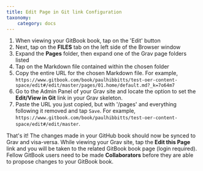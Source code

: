 ```yaml
---
title: Edit Page in Git link Configuration
taxonomy:
    category: docs
---
```


1. When viewing your GitBook book, tap on the 'Edit' button
2. Next, tap on the **FILES** tab on the left side of the Browser window
3. Expand the **Pages** folder, then expand one of the Grav page folders listed
4. Tap on the Markdown file contained within the chosen folder
5. Copy the entire URL for the chosen Markdown file. For example, `https://www.gitbook.com/book/paulhibbitts/test-oer-content-space/edit#/edit/master/pages/01.home/default.md?_k=7o64m7`
6. Go to the Admin Panel of your Grav site and locate the option to set the **Edit/View in Git** link in your Grav skeleton.
7. Paste the URL you just copied, but with '/pages' and everything following it removed and tap `Save`. For example, `https://www.gitbook.com/book/paulhibbitts/test-oer-content-space/edit#/edit/master`.

That's it! The changes made in your GitHub book should now be synced to Grav and visa-versa. While viewing your Grav site, tap the **Edit this Page** link and you will be taken to the related GitBook book page (login required). Fellow GitBook users need to be made **Collaborators** before they are able to propose changes to your GitBook book.
